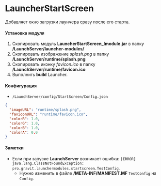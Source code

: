 # LauncherStartScreen
Добавляет окно загрузки лаунчера сразу после его старта.
#### Установка модуля
1. Скопировать модуль **LauncherStartScreen_lmodule.jar** в папку **/LaunchServer/launcher-modules/**
2. Скопировать изображение *splash.png* в папку **/LaunchServer/runtime/splash.png**
3. Скопировать иконку *favicon.ico* в папку **/LaunchServer/runtime/favicon.ico**
4. Выполнить **build** Launcher.

#### Конфигурация

- `/LaunchServer/config/StartScreen/Config.json`

```json
{
  "imageURL": "runtime/splash.png",
  "faviconURL": "runtime/favicon.ico",
  "colorR": 1.0,
  "colorG": 1.0,
  "colorB": 1.0,
  "colorA": 0.0
}
```

#### Заметки

- Если при запуске **LaunchServer** возникает ошибка: `[ERROR] java.lang.ClassNotFoundException: pro.gravit.launchermodules.startscreen.TestConfig`.
    - Нужно изменить в файле **/META-INF/MANIFEST.MF** `TestConfig` на `Config`.
